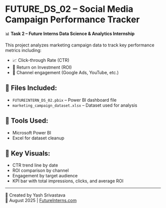 # FUTURE_DS_02 – Social Media Campaign Performance Tracker

📊 **Task 2 – Future Interns Data Science & Analytics Internship**

This project analyzes marketing campaign data to track key performance metrics including:

- 📈 Click-through Rate (CTR)
- 💸 Return on Investment (ROI)
- 📣 Channel engagement (Google Ads, YouTube, etc.)

## 📁 Files Included:

- `FUTUREINTERN_DS_02.pbix` – Power BI dashboard file
- `marketing_campaign_dataset.xlsx` – Dataset used for analysis

## 🔧 Tools Used:

- Microsoft Power BI
- Excel for dataset cleanup

## 🎯 Key Visuals:

- CTR trend line by date
- ROI comparison by channel
- Engagement by target audience
- KPI bar with total impressions, clicks, and average ROI

---
🚀 Created by Yash Srivastava  
📅 August 2025 | [FutureInterns.com](https://futureinterns.com)
